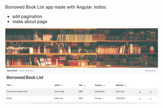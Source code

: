 Borrowed Book List app made with Angular. 
todos: 
- add pagination
- make about page

![book-shelf](./assets/images/book-shelf.png)
